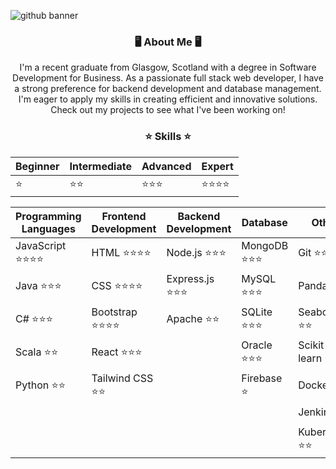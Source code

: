 ![github banner](https://github.com/YungJoshyyy/YungJoshyyy/assets/42492297/e24c88e2-7347-4ec6-b8fa-a3fac31fdf14)
<div align="center">
<h3>🖥️ About Me 🖥️</h3>
<p>I'm a recent graduate from Glasgow, Scotland with a degree in Software Development for Business. As a passionate full stack web developer, I have a strong preference for backend development and database management. I'm eager to apply my skills in creating efficient and innovative solutions. Check out my projects to see what I've been working on!</p>


<h3>⭐ Skills ⭐</h3>

| Beginner | Intermediate | Advanced | Expert |
|----------|--------------|----------|--------|
|    ⭐   |     ⭐⭐    |  ⭐⭐⭐ |⭐⭐⭐⭐|

| Programming Languages | Frontend Development | Backend Development | Database | Other |
|-----------------------|----------------------|---------------------|----------|-------|
| JavaScript ⭐⭐⭐⭐ | HTML ⭐⭐⭐⭐     | Node.js ⭐⭐⭐     | MongoDB ⭐⭐⭐ | Git ⭐⭐⭐ |
| Java ⭐⭐⭐          | CSS ⭐⭐⭐⭐      | Express.js ⭐⭐⭐  | MySQL ⭐⭐⭐ | Pandas ⭐⭐ |
| C# ⭐⭐⭐            | Bootstrap ⭐⭐⭐⭐| Apache ⭐⭐        | SQLite ⭐⭐⭐ | Seaborn ⭐⭐ | 
| Scala ⭐⭐           | React ⭐⭐⭐       |                      | Oracle ⭐⭐⭐ | Scikit-learn ⭐⭐ |
| Python ⭐⭐          | Tailwind CSS ⭐⭐   |                      | Firebase ⭐ | Docker ⭐⭐ |
| | | | | Jenkins ⭐⭐ |
| | | | | Kubernetes ⭐⭐ |


















</div>
